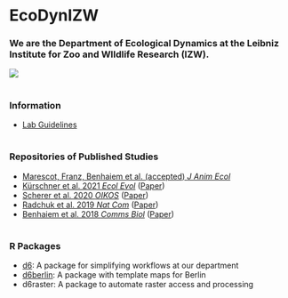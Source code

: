# EcoDynIZW
### We are the Department of Ecological Dynamics at the Leibniz Institute for Zoo and WIldlife Research (IZW).

![](https://ecologicaldynamicsizw.files.wordpress.com/2019/03/slide1-1.png)

#

### Information

* [Lab Guidelines](https://ecodynizw.github.io/D6-Guidelines/)

#

### Repositories of Published Studies

- [Marescot, Franz, Benhaiem et al. (accepted) *J Anim Ecol*](https://github.com/EcoDynIZW/Marescot_Franz_Benhaiem_2021_JAnimEcol)
- [Kürschner et al. 2021 *Ecol Evol*](https://github.com/EcoDynIZW/Kuerschner_2021_EcolEvol) ([Paper](http://doi.org/10.1002/ece3.7478))
- [Scherer et al. 2020 *OIKOS*](https://github.com/EcoDynIZW/Scherer_2020_OIKOS) ([Paper](http://doi.org/10.1111/oik.07002))
- [Radchuk et al. 2019 *Nat Com*](https://github.com/EcoDynIZW/Radchuk_2019_NatCom) ([Paper](http://doi.org/10.1038/s41467-019-10924-4))
- [Benhaiem et al. 2018 *Comms Biol*](https://github.com/EcoDynIZW/Benhaiem_2018_CommsBio) ([Paper](http://doi.org/10.1038/s42003-018-0197-1))

#

### R Packages

- [d6](https://github.com/EcoDynIZW/d6): A package for simplifying workflows at our department
- [d6berlin](https://github.com/EcoDynIZW/d6berlin): A package with template maps for Berlin
- d6raster: A package to automate raster access and processing
